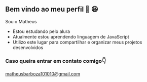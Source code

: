 ## Bem vindo ao meu perfil 🤡 😆

Sou o Matheus

- Estou estudando pelo alura
- Atualmente estou aprendendo linguagem de JavaScript
- Utilizo este lugar para compartilhar e organizar meus projetos desenvolvidos

### Caso queira entrar em contato comigo👇

matheusbarboza101010@gmail.com

